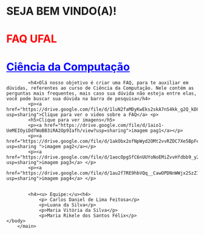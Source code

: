 <!DOCTYPE.html>
<html>
    <head>
        <meta charset="UTF-8" />
        <title>FAQ UFAL</title>
    </head>
    <body>
        <main>
            <h1>SEJA BEM VINDO(A)! </h1>
            <h1 style="color:red">FAQ UFAL</h1>
            <h1 style="color:blue"> <u>Ciência da Computação </u></h1>

            <h4>Olá nosso objetivo é criar uma FAQ, para te auxiliar em dúvidas, referentes ao curso de Ciência da Computação. Nele contém as perguntas mais frequentes, mais caso sua dúvida não esteja entre elas, você pode buscar sua dúvida na barra de pesquisa</h4>
            <p><a href="https://drive.google.com/file/d/1luN2faMDyKwEks2skA7nS4kk_g2Q_kD8/view?usp=sharing">Clique para ver o video sobre a FAQ</a> <p>
            <h5>Clique para ver imagens</h5>
            <p><a href="https://drive.google.com/file/d/1aio1-UeMEIOyiDdfWoBB3iRA2Op9Iafh/view?usp=sharing">imagem pag1</a></p>
            <p><a href="https://drive.google.com/file/d/1akObx2ofNpWyd2OMt2vvRZDC7Xe5BpFe/view?usp=sharing ">imagem pag2</a></p>
            <p><a href="https://drive.google.com/file/d/1aocOpgSfC6nUUYoNoEMiZvvHfdbb9_y2/view?usp=sharing">imagem pag3</a> </p>
            <p><a href="https://drive.google.com/file/d/1au2f7RE9hbVQq__CawOPDNnWWjx2SzZ1/view?usp=sharing">imagem pag4</a> </p>
        

            <h4><u> Equipe:</u><h4>
                <p> Carlos Daniel de Lima Feitosa</p>
                <p>Luana da Silva</p>
                <p>Maria Vitória da Silva</p>
                <p>Maria Rikele dos Santos Félix</p>
    </body>
        </main>
</html>
